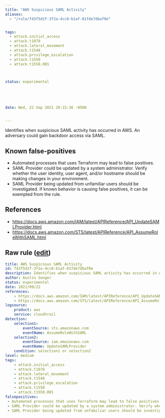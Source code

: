 ```yaml
---
title: "AWS Suspicious SAML Activity"
aliases:
  - "/rule/f43f5d2f-3f2a-4cc8-b1af-81fde7dbaf0e"


tags:
  - attack.initial_access
  - attack.t1078
  - attack.lateral_movement
  - attack.t1548
  - attack.privilege_escalation
  - attack.t1550
  - attack.t1550.001



status: experimental





date: Wed, 22 Sep 2021 20:15:36 -0500


---
```


Identifies when suspicious SAML activity has occurred in AWS. An adversary could gain backdoor access via SAML.

<!--more-->


## Known false-positives

* Automated processes that uses Terraform may lead to false positives.
* SAML Provider could be updated by a system administrator. Verify whether the user identity, user agent, and/or hostname should be making changes in your environment.
* SAML Provider being updated from unfamiliar users should be investigated. If known behavior is causing false positives, it can be exempted from the rule.



## References

* https://docs.aws.amazon.com/IAM/latest/APIReference/API_UpdateSAMLProvider.html
* https://docs.aws.amazon.com/STS/latest/APIReference/API_AssumeRoleWithSAML.html


## Raw rule ([edit](https://github.com/SigmaHQ/sigma/edit/master/rules/cloud/aws/aws_suspicious_saml_activity.yml))
```yaml
title: AWS Suspicious SAML Activity 
id: f43f5d2f-3f2a-4cc8-b1af-81fde7dbaf0e
description: Identifies when suspicious SAML activity has occurred in AWS. An adversary could gain backdoor access via SAML.
author: Austin Songer
status: experimental
date: 2021/09/22
references:
    - https://docs.aws.amazon.com/IAM/latest/APIReference/API_UpdateSAMLProvider.html
    - https://docs.aws.amazon.com/STS/latest/APIReference/API_AssumeRoleWithSAML.html
logsource:
    product: aws
    service: cloudtrail
detection:
    selection1:
        eventSource: sts.amazonaws.com
        eventName: AssumeRoleWithSAML
    selection2:
        eventSource: iam.amazonaws.com
        eventName: UpdateSAMLProvider
    condition: selection1 or selection2
level: medium
tags:
    - attack.initial_access
    - attack.t1078
    - attack.lateral_movement
    - attack.t1548
    - attack.privilege_escalation
    - attack.t1550
    - attack.t1550.001
falsepositives:
 - Automated processes that uses Terraform may lead to false positives.
 - SAML Provider could be updated by a system administrator. Verify whether the user identity, user agent, and/or hostname should be making changes in your environment. 
 - SAML Provider being updated from unfamiliar users should be investigated. If known behavior is causing false positives, it can be exempted from the rule.

```

